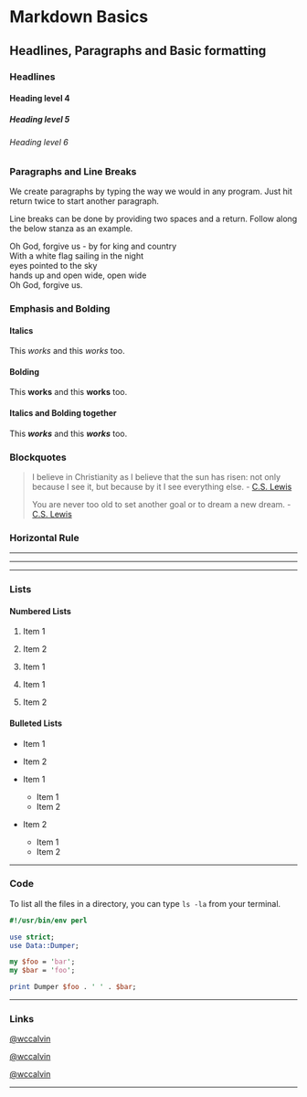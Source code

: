 # Markdown Basics

## Headlines, Paragraphs and Basic formatting

### Headlines

#### Heading level 4
##### Heading level 5
###### Heading level 6

### Paragraphs and Line Breaks

We create paragraphs by typing the way we would in any program. Just hit return twice to start another paragraph.

Line breaks can be done by providing two spaces and a return. Follow along the below stanza as an example.

Oh God, forgive us - by for king and country  
With a white flag sailing in the night  
eyes pointed to the sky  
hands up and open wide, open wide  
Oh God, forgive us.

### Emphasis and Bolding

#### Italics

This *works* and this _works_ too.

#### Bolding

This **works** and this __works__ too.

#### Italics and Bolding together

This ***works*** and this ___works___ too.

### Blockquotes
>I believe in Christianity as I believe that the sun has risen: not only because I see it, but because by it I see everything else. - [C.S. Lewis](http://www.cslewis.com/us/ "Official Site of C.S. Lewis")
>
>You are never too old to set another goal or to dream a new dream. - [C.S. Lewis](http://www.cslewis.com/us/ "Official Site of C.S. Lewis")

### Horizontal Rule

___

---

***

### Lists

#### Numbered Lists

1. Item 1
2. Item 2


1. Item 1
  1. Item 1
  2. Item 2

#### Bulleted Lists

* Item 1
* Item 2


* Item 1
  * Item 1
  * Item 2

* Item 2
  * Item 1
  * Item 2

---

### Code

To list all the files in a directory, you can type `ls -la` from your terminal.

```Perl
#!/usr/bin/env perl

use strict;
use Data::Dumper;

my $foo = 'bar';
my $bar = 'foo';

print Dumper $foo . ' ' . $bar;
```

---

### Links

[@wccalvin](https://twitter.com/wccalvin)

[@wccalvin](https://twitter.com/wccalvin "My twitter profile")

[@wccalvin][1]

[1]: https://twitter.com/wccalvin "Reference link to my twitter profile"

---
